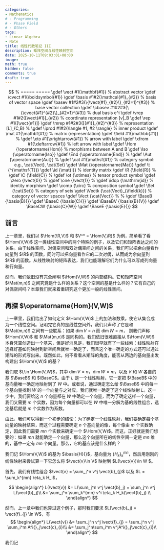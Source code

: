 ```yaml
---
categories:
- Mathematics
# - Programming
# - Phase Field
# - Others
tags:
- Linear Algebra
- Note
title: 线性代数笔记 III
description: 矩阵空间与线性映射空间
date: 2025-10-11T09:03:01+08:00
image: 
math: true
hidden: false
comments: true
draft: true
---
```

$$
% =====  =====
\gdef       \vect           #1{\mathbf{#1}}                             % abstract vector
\gdef       \cvect          #1{\boldsymbol{#1}}
\gdef       \basis          #1#2{\mathcal{#1}_{#2}}                            % basis of vector space
\gdef       \basev          #1#2#3{\{\vect{#1}_{#2}\}_{#2=1}^{#3}}                     % base vector collection
\gdef       \cbasev         #1#2#3{\{\cvect{#1}^{#2}\}_{#2=1}^{#3}}                      % dual basis e^i
\gdef       \vrep           #1#2{[\vect{#1}]_{#2}}                           % coordinate representation [v]_B
\gdef       \rep            #1{[\vect{#1}]}
\gdef       \mrep           #1#2#3{[{#1}]_{#2}^{#3}}                      % representation [L]_{C,B}
% 
\gdef       \iprod          #1#2{\langle #1, #2 \rangle}                % inner product
\gdef       \mat            #1{\mathbf{#1}}                             % matrix (representation)
\gdef       \field          #1{\mathbb{#1}}                             % 
\gdef       \xto            #1{\xrightarrow{#1}}                        % arrow with label
\gdef       \xfrom          #1{\xleftarrow{#1}}                         % left arrow with label
\gdef       \Hom            {\operatorname{Hom}}             % morphisms between A and B
\gdef       \Iso            {\operatorname{Iso}}
\gdef       \End            {\operatorname{End}}                  % 
\gdef       \Aut            {\operatorname{Aut}}                  % 
\gdef       \cat            #1{\mathsf{#1}}                             % category symbol: e.g., \cat{Vect}, \cat{Set}
\gdef       \Mat            {\operatorname{Mat}}
\gdef       \t              {^{\mathsf{T}}}
\gdef       \id             {\mat{I}}                                % identity matrix
\gdef       \R              {\field{R}}                                % 
\gdef       \C              {\field{C}}                                % 
\gdef       \ot             {\otimes}                                   % tensor product symbol
\gdef       \zero           {\vect{0}}                                  % 
\gdef       \one            {\vect{1}}                                  % 
\gdef       \idop           {\mathrm{id}}                               % identity morphism
\gdef       \comp           {\circ}                                     % composition symbol
\gdef       \Set            {\cat{Set}}                                 % category of sets
\gdef       \Vectk          {\cat{Vect}_{\field{k}}}                    % category of vector spaces
\gdef       \Vect           {\cat{Vect}}                                % 
% 
\gdef       \BaseB             {\basis{B}{}}
\gdef       \BaseC             {\basis{C}{}}
\gdef       \BaseBV             {\basis{B}{V}}
\gdef       \BaseCW             {\basis{C}{W}}
\gdef       \BaseE          {\basis{E}{}}
$$

## 前言

上一章里，我们以 $\Hom(\R,V)$ 和 $V^* = \Hom(V,\R)$ 为例，简单看了看 $\Hom(V,W)$ 这一类线性空间中的两个特殊的例子，以及它们和矩阵表达之间的关系。由于线性空间、对偶空间和双对偶空间之间的关系，我们可以把余向量看作向量到 $\R$ 的函数，同时可以把向量看作它的二次对偶，从而成为余向量到 $\R$ 的函数。从线性映射的矩阵表达，我们也能理解它们为什么可以写成列向量和行向量。

然而，我们依旧没有完全阐明 $\Hom(V,W)$ 的内部结构。它和矩阵空间 $\Mat(m,n)$ 之间究竟是什么样的关系？这个空间的基是什么样的？它有自己的对偶空间吗？本章我们就来着重研究这个更加一般的线性空间。

## 再探 \$\operatorname{Hom}(V,W)\$ 

上一章里，我们给出了如何定义 $\Hom(V,W)$ 上的加法和数乘，使它从集合成为一个线性空间。证明完它真的是线性空间外，我们只声称了它是和 $\Mat(m,n)$ 之间有一些联系：如果 $\dim V = n$ 而 $\dim W = m$， 则我们声称 $\Hom(V,W)$ 和 $\Mat(m,n)$ 是同构的。我们依旧很难直接从 $\Hom(V,W)$ 本身凭空创造出一个基来，但是好消息是，我们很早就有了一些线索：线性映射在选择好基如何映射到新空间后就唯一确定了，而且这个唯一确定的方式还可以通过矩阵的形式写出来。既然如此，何不看看从矩阵的角度，能否从两边的基向量出发构建出 $\Hom(V,W)$ 的基？

我们取 $L\in \Hom(V,W)$，其中 $\dim V = n$，$\dim W = m$，以及 $V$ 和 $W$ 各自的基 $\BaseB$ 和 $\BaseC$。由于 $L$ 是一个线性映射，它一定把 $\BaseB$ 中的基向量唯一确定地映射到了 $W$ 中。或者说，通过确定怎么给 $\BaseB$ 中的每一个基向量找到 $W$ 的一个向量与之对应，我们就唯一确定了这个线性映射 $L$。这一步中，我们要给这 $n$ 个向量都在 $W$ 中确定一个向量，而为了确定这样一个向量，我们又需要 $m$ 个实数，因为每个向量都可以在 $W$ 中唯一分解为基的线性组合，选定基后就是 $m$ 个实数作为系数。

由此，我们可以得到一个初步的结论：为了确定一个线性映射，我们要确定每个基向量的映射结果，而这个过程需要确定 $n$ 个基向量的像，每个像由 $m$ 个实数确定，因此我们需要 $mn$ 个实数来确定一个 $\Hom(V,W)$。而这，正好就是我们想要的：如果 $mn$ 就能确定一个向量，那么这个向量所在的线性空间一定是 $mn$ 维的，基中一定有 $mn$ 个向量。那么，它的基应该是什么样的？

我们记 $\Hom(V,W)$ 的基为 $\basis{H}{}$，基向量为 $\{H_k\}_{k}^{mn}$，然后用刚刚的线性映射来尝试算一下它怎么将 $\vect{v}\in V$ 映射到 $L(\vect{v})\in W $。

首先，我们有线性组合 $\vect{v} = \sum_j^n v^j \vect{b}_{j}$ 以及 $L = \sum_k^{mn} \eta_k H_i$，

<!-- 记 ，则每个 $\vect{f}_j$ 有 $\vect{f}_{j} = \sum_i^m A^i{}_j\vect{c}_{i}$。  -->

$$
\begin{align*}
L(\vect{v}) &= L(\sum_j^n v^j \vect{b}_j) = \sum_j^n v^j L(\vect{b}_j)\\
            &= \sum_j^n \sum_k^{mn} v^i \eta_k H_k(\vect{b}_j) \\
\end{align*}
$$
  <!-- - 经过整理，我们有 $$L(\vect{v}) =   = \sum_i^m (\sum_j^n A^i{}_jv^j)\vect{c}_{i} = \sum_i^m w^i \vect{c}_{i} = \vect{w}$$ -->
然而，上一章中我们也算过这个例子，那时我们要求 $L(\vect{b}_j) = \vect{f}_{j} \in W$，有
$$
\begin{align*}
L(\vect{v}) &= \sum_j^n v^j \vect{f}_{j} = \sum_j^n v^j \sum_i^m A^i{}_j\vect{c}_{i}\\\
            &= \sum_j^n\sum_i^m v^jA^i{}_j\vect{c}_{i}\\
\end{align*}
$$

我们记

